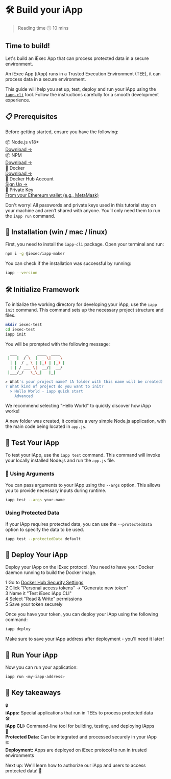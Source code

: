 # 🛠️ Build your iApp

> Reading time 🕒 10 mins

<div class="hero">
  <div class="hero-content">
    <h2>Time to build!</h2>
    <p>Let's build an iExec App that can process protected data in a secure environment.</p>
  </div>
</div>

<div class="solution-note">
<p>An iExec App (iApp) runs in a Trusted Execution Environment (TEE), it can process data in a secure environment.</p>
</div>

This guide will help you set up, test, deploy and run your iApp using the
[`iapp-cli`](https://github.com/iExecBlockchainComputing/iapp/tree/main/cli)
tool. Follow the instructions carefully for a smooth development experience.

## 📋 Prerequisites

Before getting started, ensure you have the following:

<div class="requirements-list">
  <div class="requirement-item">
    <div class="req-title">📦 Node.js v18+</div>
    <a target="_blank" href="https://nodejs.org/en/">Download →</a>
  </div>

  <div class="requirement-item">
    <div class="req-title">📦 NPM</div>
    <a target="_blank" href="https://www.npmjs.com/get-npm">Download →</a>
  </div>
  
  <div class="requirement-item">
    <div class="req-title">🐳 Docker</div>
    <a target="_blank" href="https://www.docker.com/">Download →</a>
  </div>

  <div class="requirement-item">
    <div class="req-title">🐳 Docker Hub Account</div>
    <a target="_blank" href="https://hub.docker.com/">Sign Up →</a>
  </div>
  
  <div class="requirement-item">
    <div class="req-title">🔑 Private Key</div>
    <a target="_blank" href="https://support.metamask.io/configure/accounts/how-to-export-an-accounts-private-key/">From your Ethereum wallet (e.g., MetaMask)</a>
  </div>
</div>

<div class="solution-note">
  <p>Don't worry! All passwords and private keys used in this tutorial stay on your machine and aren’t shared with anyone. You’ll only need them to run the <code>iApp run</code> command.</p>
</div>

## 💾 Installation (win / mac / linux)

First, you need to install the `iapp-cli` package. Open your terminal and run:

```sh
npm i -g @iexec/iapp-maker
```

You can check if the installation was successful by running:

```sh
iapp --version
```

## 🛠️ Initialize Framework

To initialize the working directory for developing your iApp, use the
`iapp init` command. This command sets up the necessary project structure and
files.

```sh
mkdir iexec-test
cd iexec-test
iapp init
```

You will be prompted with the following message:

```sh
  ___    _    ____  ____
 |_ _|  / \  |  _ \|  _ \
  | |  / _ \ | |_) | |_) |
  | | / ___ \|  __/|  __/
 |___/_/   \_\_|   |_|

✔ What's your project name? (A folder with this name will be created) ...
? What kind of project do you want to init?
  > Hello World - iapp quick start
    Advanced
```

<div class="solution-note">
  <p>We recommend selecting <span class="highlight">"Hello World"</span> to quickly discover how iApp works!</p>
</div>

A new folder was created, it contains a very simple Node.js application, with
the main code being located in `app.js`.

## 🧪 Test Your iApp

To test your iApp, use the `iapp test` command. This command will invoke your
locally installed Node.js and run the `app.js` file.

### 🧩 Using Arguments

You can pass arguments to your iApp using the `--args` option. This allows you
to provide necessary inputs during runtime.

```sh
iapp test --args your-name
```

### Using Protected Data

If your iApp requires protected data, you can use the `--protectedData` option
to specify the data to be used.

```sh
iapp test --protectedData default
```

## 🚀 Deploy Your iApp

Deploy your iApp on the iExec protocol. You need to have your Docker daemon
running to build the Docker image.

<div class="process-steps">
  <div class="step">
    <span class="step-number">1</span>
    <span>Go to <a href="https://hub.docker.com/settings/security" target="_blank">Docker Hub Security Settings</a></span>
  </div>
  <div class="step">
    <span class="step-number">2</span>
    <span>Click "Personal access tokens" → "Generate new token"</span>
  </div>
  <div class="step">
    <span class="step-number">3</span>
    <span>Name it "Test iExec iApp CLI"</span>
  </div>
  <div class="step">
    <span class="step-number">4</span>
    <span>Select "Read & Write" permissions</span>
  </div>
  <div class="step">
    <span class="step-number">5</span>
    <span>Save your token securely</span>
  </div>
</div>

Once you have your token, you can deploy your iApp using the following command:

```sh
iapp deploy
```

<div class="solution-note">
  <p>Make sure to save your <span class="highlight">iApp address</span> after deployment - you'll need it later!</p>
</div>

## 🏃 Run Your iApp

Now you can run your application:

```sh
iapp run <my-iapp-address>
```

## 🎯 Key takeaways

<div class="key-takeaways">
  <div class="takeaway-item">
    <span class="takeaway-icon">🔒</span>
    <div class="takeaway-content">
      <strong>iApps:</strong> Special applications that run in TEEs to process protected data
    </div>
  </div>
  <div class="takeaway-item">
    <span class="takeaway-icon">🛠️</span>
    <div class="takeaway-content">
      <strong>iApp CLI:</strong> Command-line tool for building, testing, and deploying iApps
    </div>
  </div>
  <div class="takeaway-item">
    <span class="takeaway-icon">🔐</span>
    <div class="takeaway-content">
      <strong>Protected Data:</strong> Can be integrated and processed securely in your iApp
    </div>
  </div>
  <div class="takeaway-item">
    <span class="takeaway-icon">⛓️</span>
    <div class="takeaway-content">
      <strong>Deployment:</strong> Apps are deployed on iExec protocol to run in trusted environments
    </div>
  </div>
</div>

<div class="solution-note-green">
  <p>Next up: We'll learn how to authorize our iApp and users to access protected data! 🚀</p>
</div>
